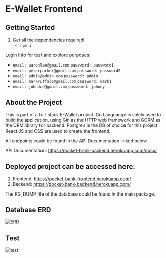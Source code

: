 # E-Wallet Frontend

## Getting Started

1. Get all the dependencies required
    - ```npm i```

Login Info for test and explore purposes: 
- ```email: aaronlee@gmail.com```
```password: password1```
- ```email: peterparker@gmail.com```
```password: password2```
- ```email: admin@admin.com```
  ```password: admin```
- ```email: markruffalo@gmail.com```
  ```password: mark1```
- ```email: johndoe@gmail.com```
  ```password: johnny```
## About the Project
This is part of a full-stack E-Wallet project. Go Languange is solely used to build the application, using Gin as the HTTP web framework and GORM as the ORM library for backend. Postgres is the DB of choice for this project.  React.JS and CSS are used to create the frontend. 



All endpoints could be found in the API Documentation linked below. 

API Documentation:
https://pocket-bank-backend.herokuapp.com/docs/

## Deployed project can be accessed here:
1. Frontend: https://pocket-bank-frontend.herokuapp.com/
2. Backend: https://pocket-bank-backend.herokuapp.com/

The PG_DUMP file of the database could be found in the main package. 



## Database ERD 
![ERD](./image/entity_relationship_diagram.png)

## Test
![test](./image/test_coverage.png)
